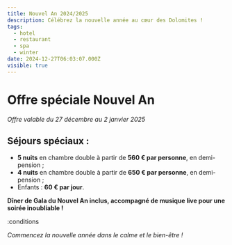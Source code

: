 ```yaml
---
title: Nouvel An 2024/2025
description: Célébrez la nouvelle année au cœur des Dolomites !
tags:
  - hotel
  - restaurant
  - spa
  - winter
date: 2024-12-27T06:03:07.000Z
visible: true
---
```


# Offre spéciale Nouvel An

*Offre valable du 27 décembre au 2 janvier 2025*

## Séjours spéciaux :

- **5 nuits** en chambre double à partir de **560 € par personne**, en demi-pension ;  
- **4 nuits** en chambre double à partir de **650 € par personne**, en demi-pension ;  
- Enfants : **60 € par jour**.  

**Dîner de Gala du Nouvel An inclus, accompagné de musique live pour une soirée inoubliable !**

:conditions

*Commencez la nouvelle année dans le calme et le bien-être !*
